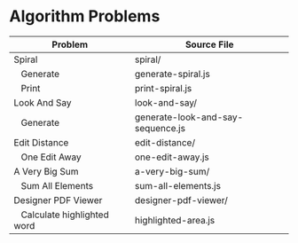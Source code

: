 # Algorithm Problems

Problem       | Source File
------------- | -------------
Spiral        | spiral/
&nbsp;&nbsp;&nbsp;Generate    | generate-spiral.js
&nbsp;&nbsp;&nbsp;Print       | print-spiral.js
Look And Say  | look-and-say/
&nbsp;&nbsp;&nbsp;Generate    | generate-look-and-say-sequence.js
Edit Distance | edit-distance/
&nbsp;&nbsp;&nbsp;One Edit Away | one-edit-away.js
A Very Big Sum | a-very-big-sum/
&nbsp;&nbsp;&nbsp;Sum All Elements | sum-all-elements.js
Designer PDF Viewer | designer-pdf-viewer/
&nbsp;&nbsp;&nbsp;Calculate highlighted word | highlighted-area.js